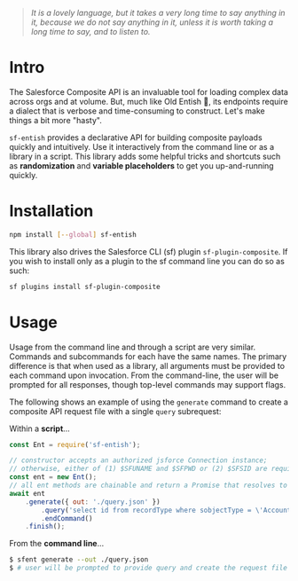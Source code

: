 > _It is a lovely language, but it takes a very long time to say anything in it, because we do not say anything in it, unless it is worth taking a long time to say, and to listen to._

# Intro 

The Salesforce Composite API is an invaluable tool for loading complex data across orgs and at volume. But, much like Old Entish 🌳, its endpoints require a dialect that is verbose and time-consuming to construct. Let's make things a bit more "hasty".

`sf-entish` provides a declarative API for building composite payloads quickly and intuitively. Use it interactively from the command line or as a library in a script. This library adds some helpful tricks and shortcuts such as **randomization** and **variable placeholders** to get you up-and-running quickly.

# Installation

```sh
npm install [--global] sf-entish
```

This library also drives the Salesforce CLI (sf) plugin `sf-plugin-composite`. If you wish to install only as a plugin to the sf command line you can do so as such:

```sh
sf plugins install sf-plugin-composite
```

# Usage

Usage from the command line and through a script are very similar. Commands and subcommands for each have the same names. The primary difference is that when used as a library, all arguments must be provided to each command upon invocation. From the command-line, the user will be prompted for all responses, though top-level commands may support flags. 

The following shows an example of using the `generate` command to create a composite API request file with a single `query` subrequest:

Within a **script**...

```js
const Ent = require('sf-entish');

// constructor accepts an authorized jsforce Connection instance; 
// otherwise, either of (1) $SFUNAME and $SFPWD or (2) $SFSID are required to be present as shell variables
const ent = new Ent();
// all ent methods are chainable and return a Promise that resolves to an instance of RequestBuilder or Ent
await ent 
    .generate({ out: './query.json' })
        .query('select id from recordType where sobjectType = \'Account\' and developerName = \'consumer\'')
        .endCommand()
    .finish();
```

From the **command line**...

```sh
$ sfent generate --out ./query.json 
$ # user will be prompted to provide query and create the request file
```